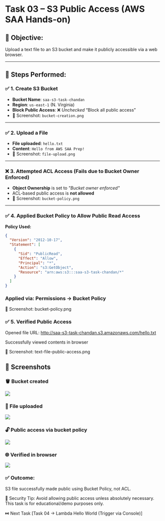 # Task 03 – S3 Public Access (AWS SAA Hands-on)

## 🎯 Objective:
Upload a text file to an S3 bucket and make it publicly accessible via a web browser.

---

## 📌 Steps Performed:

### ✅ 1. Create S3 Bucket
- **Bucket Name**: `saa-s3-task-chandan`
- **Region**: `us-east-1` (N. Virginia)
- **Block Public Access**: ❌ *Unchecked* “Block all public access”
- 📸 Screenshot: `bucket-creation.png`

---

### ✅ 2. Upload a File
- **File uploaded**: `hello.txt`
- **Content**: `Hello from AWS SAA Prep!`
- 📸 Screenshot: `file-upload.png`

---

### ❌ 3. Attempted ACL Access (Fails due to Bucket Owner Enforced)
- **Object Ownership** is set to *"Bucket owner enforced"*
- ACL-based public access is **not allowed**
- 📸 Screenshot: `bucket-policy.png`

---

### ✅ 4. Applied Bucket Policy to Allow Public Read Access
**Policy Used:**
```json
{
  "Version": "2012-10-17",
  "Statement": [
    {
      "Sid": "PublicRead",
      "Effect": "Allow",
      "Principal": "*",
      "Action": "s3:GetObject",
      "Resource": "arn:aws:s3:::saa-s3-task-chandan/*"
    }
  ]
}
````
### Applied via: Permissions → Bucket Policy

📸 Screenshot: bucket-policy.png

### ✅ 5. Verified Public Access
Opened file URL:
http://saa-s3-task-chandan.s3.amazonaws.com/hello.txt

Successfully viewed contents in browser

📸 Screenshot: text-file-public-access.png

## 📸 Screenshots

### 🪣 Bucket created  
![](./bucket-creation.PNG)

### 📁 File uploaded  
![](./file-upload.PNG)

### 🔓 Public access via bucket policy  
![](./bucket-policy.PNG)

### 🌐 Verified in browser  
![](./text-file-public-access.PNG)

### ✅ Outcome:
S3 file successfully made public using Bucket Policy, not ACL.

🔐 Security Tip:
Avoid allowing public access unless absolutely necessary.
This task is for educational/demo purposes only.

⏭️ Next Task
[Task 04 → Lambda Hello World (Trigger via Console)]
